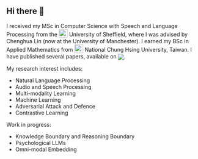 ## Hi there 👋

I received my MSc in Computer Science with Speech and Language Processing from the <sub><a href="https://sheffield.ac.uk"><img class="png" src="https://raw.githubusercontent.com/penguinwang96825/penguinwang96825.github.io/main/images/UoS.png" width="23pt" ></a></sub> University of Sheffield, where I was advised by Chenghua Lin (now at the University of Manchester). I earned my BSc in Applied Mathematics from <sub><a href="https://www.nchu.edu.tw"><img class="png" src="https://github.com/penguinwang96825/penguinwang96825.github.io/blob/main/images/NCHU_logo.png" width="23pt" ></a></sub> National Chung Hsing University, Taiwan. I have published several papers, available on <sub><a href='https://scholar.google.com/citations?user=EPrTek0AAAAJ'><img src="https://img.shields.io/endpoint?url={{ url | url_encode }}&logo=Google%20Scholar&labelColor=f6f6f6&color=9cf&style=flat&label=citations"></a></sub>.

My research interest includes: 
- Natural Language Processing
- Audio and Speech Processing
- Multi-modality Learning
- Machine Learning
- Adversarial Attack and Defence
- Contrastive Learning

Work in progress:
- Knowledge Boundary and Reasoning Boundary
- Psychological LLMs
- Omni-modal Embedding
